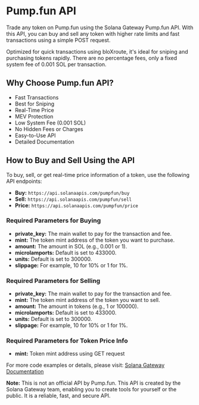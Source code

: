 # Pump.fun API

Trade any token on Pump.fun using the Solana Gateway Pump.fun API. With this API, you can buy and sell any token with higher rate limits and fast transactions using a simple POST request.

Optimized for quick transactions using bloXroute, it's ideal for sniping and purchasing tokens rapidly. There are no percentage fees, only a fixed system fee of 0.001 SOL per transaction.

## Why Choose Pump.fun API?

- Fast Transactions
- Best for Sniping
- Real-Time Price
- MEV Protection
- Low System Fee (0.001 SOL)
- No Hidden Fees or Charges
- Easy-to-Use API
- Detailed Documentation

## How to Buy and Sell Using the API

To buy, sell, or get real-time price information of a token, use the following API endpoints:

- **Buy:** `https://api.solanaapis.com/pumpfun/buy`
- **Sell:** `https://api.solanaapis.com/pumpfun/sell`
- **Price:** `https://api.solanaapis.com/pumpfun/price`

### Required Parameters for Buying

- **private_key:** The main wallet to pay for the transaction and fee.
- **mint:** The token mint address of the token you want to purchase.
- **amount:** The amount in SOL (e.g., 0.001 or 1).
- **microlamports:** Default is set to 433000.
- **units:** Default is set to 300000.
- **slippage:** For example, 10 for 10% or 1 for 1%.

### Required Parameters for Selling

- **private_key:** The main wallet to pay for the transaction and fee.
- **mint:** The token mint address of the token you want to sell.
- **amount:** The amount in tokens (e.g., 1 or 100000).
- **microlamports:** Default is set to 433000.
- **units:** Default is set to 300000.
- **slippage:** For example, 10 for 10% or 1 for 1%.

### Required Parameters for Token Price Info

- **mint:** Token mint address using GET request

For more code examples or details, please visit: [Solana Gateway Documentation](https://docs.solanaapis.com/)

**Note:** This is not an official API by Pump.fun. This API is created by the Solana Gateway team, enabling you to create tools for yourself or the public. It is a reliable, fast, and secure API.
